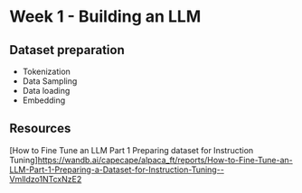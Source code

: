 # Week 1 - Building an LLM

## Dataset preparation
- Tokenization
- Data Sampling
- Data loading
- Embedding



## Resources

[How to Fine Tune an LLM Part 1 Preparing dataset for Instruction Tuning]https://wandb.ai/capecape/alpaca_ft/reports/How-to-Fine-Tune-an-LLM-Part-1-Preparing-a-Dataset-for-Instruction-Tuning--Vmlldzo1NTcxNzE2
